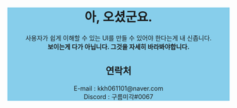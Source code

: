 <div align=center style ="background-color:skyblue">
<h1>아, 오셨군요.</h1>
<span>사용자가 쉽게 이해할 수 있는 UI를 만들 수 있어야 한다는게 내 신좁니다.</span><br>
<b>보이는게 다가 아닙니다. 그것을 자세히 바라봐야합니다.</b>
<h2>
연락처
</h2>
E-mail : kkh061101@naver.com<br>
Discord : 구름미각#0067<br>
</div>
